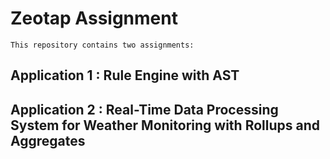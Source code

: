 # Zeotap Assignment
    This repository contains two assignments:
## Application 1 : Rule Engine with AST 
## Application 2 : Real-Time Data Processing System for Weather Monitoring with Rollups and Aggregates